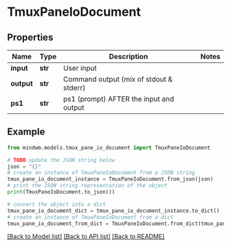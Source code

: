 # TmuxPaneIoDocument


## Properties

Name | Type | Description | Notes
------------ | ------------- | ------------- | -------------
**input** | **str** | User input | 
**output** | **str** | Command output (mix of stdout &amp; stderr) | 
**ps1** | **str** | ps1 (prompt) AFTER the input and output | 

## Example

```python
from mindwm.models.tmux_pane_io_document import TmuxPaneIoDocument

# TODO update the JSON string below
json = "{}"
# create an instance of TmuxPaneIoDocument from a JSON string
tmux_pane_io_document_instance = TmuxPaneIoDocument.from_json(json)
# print the JSON string representation of the object
print(TmuxPaneIoDocument.to_json())

# convert the object into a dict
tmux_pane_io_document_dict = tmux_pane_io_document_instance.to_dict()
# create an instance of TmuxPaneIoDocument from a dict
tmux_pane_io_document_from_dict = TmuxPaneIoDocument.from_dict(tmux_pane_io_document_dict)
```
[[Back to Model list]](../README.md#documentation-for-models) [[Back to API list]](../README.md#documentation-for-api-endpoints) [[Back to README]](../README.md)


